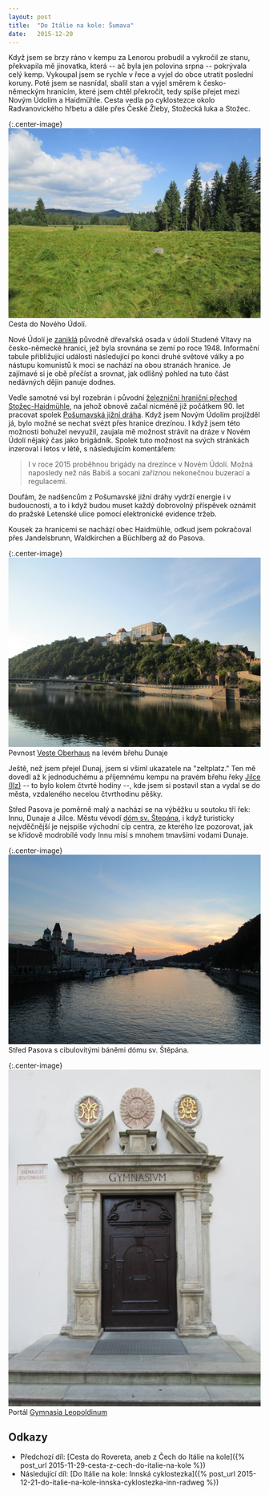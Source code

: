 ```yaml
---
layout: post
title:  "Do Itálie na kole: Šumava"
date:   2015-12-20
---
```


Když jsem se brzy ráno v kempu za Lenorou probudil a vykročil ze stanu, překvapila 
mě jinovatka, která -- ač byla jen polovina srpna -- pokrývala celý kemp.
Vykoupal jsem se rychle v řece a vyjel do obce utratit poslední koruny.
Poté jsem se nasnídal, sbalil stan a vyjel směrem k česko-německým hranicím, které
jsem chtěl překročit, tedy spíše přejet mezi Novým Údolím a Haidmühle. 
Cesta vedla po cyklostezce okolo 
Radvanovického hřbetu a dále přes České Žleby, Stožecká luka a Stožec.

{:.center-image}
[![Cesta do Nového Údolí](/images/cesta_do_noveho_udoli_thumbnail.JPG)](/images/cesta_do_noveho_udoli.JPG)
Cesta do Nového Údolí.

Nové Údolí je [zaniklá](https://cs.wikipedia.org/wiki/Nov%C3%A9_%C3%9Adol%C3%AD)
původně dřevařská osada v údolí Studené Vltavy na česko-německé hranici, jež byla 
srovnána se zemí po roce 1948. Informační tabule přibližující
události následující po konci druhé světové války a po nástupu komunistů k 
moci se nachází na obou stranách 
hranice. Je zajímavé si je obě přečíst a srovnat, jak odlišný pohled na tuto 
část nedávných dějin panuje dodnes.

Vedle samotné vsi byl rozebrán i původní [železniční hraniční přechod 
Stožec-Haidmühle](https://cs.wikipedia.org/wiki/%C5%BDelezni%C4%8Dn%C3%AD_hrani%C4%8Dn%C3%AD_p%C5%99echod_Sto%C5%BEec%E2%80%93Haidm%C3%BChle),
na jehož obnově začal nicméně již počátkem 90. let pracovat spolek 
[Pošumavská jižní dráha](http://www.noveudoli.eu/index.html). Když jsem Novým 
Údolím projížděl já, bylo možné se nechat svézt přes hranice drezínou. I když
jsem této možnosti bohužel nevyužil, zaujala mě možnost strávit na dráze v Novém 
Údolí nějaký čas jako brigádník. Spolek tuto možnost na svých stránkách
inzeroval i letos v létě, s následujícím komentářem:

> I v roce 2015 proběhnou brigády na drezínce v Novém Údolí. 
> Možná naposledy než nás Babiš a socani zaříznou nekonečnou buzerací 
> a regulacemi.

Doufám, že nadšencům z Pošumavské jižní dráhy vydrží energie i v budoucnosti, a to i
když budou muset každý dobrovolný příspěvek oznámit do pražské Letenské ulice pomocí 
elektronické evidence tržeb.

Kousek za hranicemi se nachází obec Haidmühle, odkud jsem pokračoval přes 
Jandelsbrunn, Waldkirchen a Büchlberg až do Pasova. 

{:.center-image}
[![Pevnost Veste Oberhaus na levém břehu Dunaje](/images/pasov_veste_oberhaus_thumbnail.JPG)](/images/pasov_veste_oberhaus.JPG)
Pevnost [Veste Oberhaus](https://en.wikipedia.org/wiki/Veste_Oberhaus) na levém
břehu Dunaje

Ještě, než jsem přejel Dunaj, jsem si všiml 
ukazatele na "zeltplatz." Ten mě dovedl až k jednoduchému a příjemnému kempu na 
pravém břehu řeky [Jilce (Ilz)](https://cs.wikipedia.org/wiki/Ilz) -- to bylo 
kolem čtvrté hodiny --, kde jsem si postavil stan a vydal se do města, vzdaleného
necelou čtvrthodinu pěšky.

Střed Pasova je poměrně malý a nachází se na výběžku u soutoku tří řek: Innu, 
Dunaje a Jilce. Městu vévodí [dóm sv. Štepána](https://en.wikipedia.org/wiki/St._Stephen%27s_Cathedral,_Passau),
i když turisticky nejvděčnější je nejspíše východní cíp centra, ze kterého lze
pozorovat, jak se křídově modrobílé vody Innu mísí s mnohem tmavšími vodami Dunaje.

{:.center-image}
[![Střed Pasova s cibulovitými báněmi dómu sv. Štěpána](/images/pasov_centrum_thumbnail.JPG)](/images/pasov_centrum.JPG)
Střed Pasova s cibulovitými báněmi dómu sv. Štěpána.

{:.center-image}
[![Portál Gymnasia Leopoldinum](/images/pasov_leopoldinum_portal_thumbnail.JPG)](/images/pasov_leopoldinum_portal.JPG)
Portál [Gymnasia Leopoldinum](https://de.wikipedia.org/wiki/Gymnasium_Leopoldinum_(Passau))

## Odkazy
- Předchozí díl: [Cesta do Rovereta, aneb z Čech do Itálie na
  kole]({% post_url 2015-11-29-cesta-z-cech-do-italie-na-kole %})
- Následující díl: [Do Itálie na kole: Innská cyklostezka]({% post_url
  2015-12-21-do-italie-na-kole-innska-cyklostezka-inn-radweg %})
